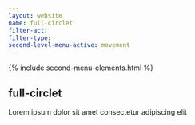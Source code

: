 ```yaml
---
layout: website
name: full-circlet 
filter-act: 
filter-type: 
second-level-menu-active: movement
---
```


{% include second-menu-elements.html %}

<main class="page-content">
  <div class="text-container">
    <h2>full-circlet</h2>
    <p>Lorem ipsum dolor sit amet consectetur adipiscing elit</p>
  </div>
</main>
